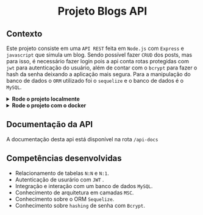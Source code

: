 # <p align="center">Projeto Blogs API</p>

## Contexto

Este projeto consiste em uma `API REST` feita em `Node.js` com `Express` e `javascript` que simula um blog. Sendo possível fazer `CRUD` dos posts, mas para isso, é necessário fazer login pois a api conta rotas protegidas com `jwt` para autenticação do usuário, além de contar com o `bcrypt` para fazer o hash da senha deixando a aplicação mais segura. Para a manipulação do banco de dados o `ORM` utilizado foi  o `sequelize` e o banco de dados é o `MySQL`.

<details>

<summary><strong>Rode o projeto localmente</strong></summary><br>

> ⚠️ É preciso ter o [Node](https://nodejs.org/en) instalado em sua máquina.
>
> ⚠️ É preciso criar um arquivo `.env` na raiz do projeto, siga o exemplo do arquivo [`env.example`](./env.example).
>

1. Clone o repositório:

```BASH
git clone git@github.com:mairess/project-blogs-api.git
```

2. Instale as dependências:

```BASH
npm install
```

3. Inicie o container do banco de dados:

```BASH
docker compose up -d db
```

4. Crie o banco e rode as migrations:

```BASH
env $(cat .env) npm run predev
```

5. Rode os seeders:

```BASH
env $(cat .env) npm run seed
```

6. Inicie o servidor:

```BASH
env $(cat .env) npm run dev
```

7. O servidor estará disponível na porta `3001`

</details>

<details>

<summary><strong>Rode o projeto com o docker</strong></summary><br>

> ⚠️ É preciso ter o [Docker](https://www.docker.com/get-started/) instalado em sua máquina.

1. Clone o repositório:

```BASH
git clone git@github.com:mairess/project-blogs-api.git
```

2. Suba os containers:

```BASH
docker compose up -d
```

3. Acesse o terminal iterativo do container `blogs_api`:

```BASH
docker exec -it blogs_api sh 
```

4. Crie o banco e rode as migrations:

```BASH
npm run predev 
```

5. Rode os seeders:

```BASH
npm run seed
```

6. Inicie o servidor:

```BASH
npm run dev
```

7. O servidor estará disponível na porta `3001`

</details>

## Documentação da API

A documentação desta api está disponível na rota `/api-docs`

## Competências desenvolvidas

- Relacionamento de tabelas `N:N` e `N:1`.
- Autenticação de usurário com `JWT` .
- Integração e interação com um banco de dados `MySQL`.
- Conhecimento de arquitetura em camadas `MSC`.
- Conhecimento sobre o ORM `Sequelize`.
- Conhecimento sobre `hashing` de senha com `Bcrypt`.
